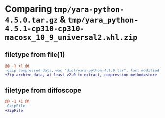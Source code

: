# Comparing `tmp/yara-python-4.5.0.tar.gz` & `tmp/yara_python-4.5.1-cp310-cp310-macosx_10_9_universal2.whl.zip`

## filetype from file(1)

```diff
@@ -1 +1 @@
-gzip compressed data, was "dist/yara-python-4.5.0.tar", last modified: Tue Mar 26 17:40:34 2024, max compression
+Zip archive data, at least v2.0 to extract, compression method=store
```

## filetype from diffoscope

```diff
@@ -1 +1 @@
-GzipFile
+ZipFile
```

